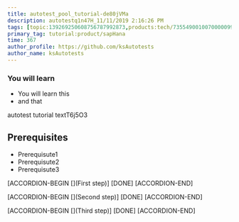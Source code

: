```yaml
---
title: autotest_pool_tutorial-de80jVMa
description: autotestq1n47H_11/11/2019 2:16:26 PM
tags: [topic:139269250608756787992873,products:tech/73554900100700000996,tutorial:experience/advanced]
primary_tag: tutorial:product/sapHana
time: 367
author_profile: https://github.com/ksAutotests
author_name: ksAutotests
---
```

### You will learn
- You will learn this
- and that

autotest tutorial textT6j5O3

## Prerequisites
- Prerequisute1
- Prerequisute2
- Prerequisute3

[ACCORDION-BEGIN [](First step)]
[DONE]
[ACCORDION-END]

[ACCORDION-BEGIN [](Second step)]
[DONE]
[ACCORDION-END]

[ACCORDION-BEGIN [](Third step)]
[DONE]
[ACCORDION-END]

